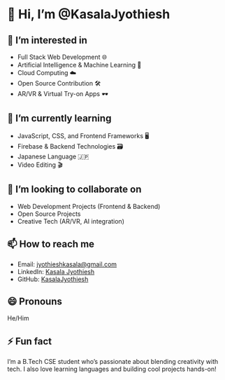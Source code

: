 # 👋 Hi, I’m @KasalaJyothiesh

## 👀 I’m interested in
- Full Stack Web Development 🌐
- Artificial Intelligence & Machine Learning 🤖
- Cloud Computing ☁️
- Open Source Contribution 🛠️
- AR/VR & Virtual Try-on Apps 🕶️

## 🌱 I’m currently learning
- JavaScript, CSS, and Frontend Frameworks 🖥️
- Firebase & Backend Technologies 🗃️
- Japanese Language 🇯🇵
- Video Editing 🎬

## 💞️ I’m looking to collaborate on
- Web Development Projects (Frontend & Backend)
- Open Source Projects
- Creative Tech (AR/VR, AI integration)

## 📫 How to reach me
- Email: jyothieshkasala@gmail.com
- LinkedIn: [Kasala Jyothiesh](https://www.linkedin.com/in/jyothiesh-kasala)
- GitHub: [KasalaJyothiesh](https://github.com/KasalaJyothiesh)

## 😄 Pronouns
He/Him

## ⚡ Fun fact
I’m a B.Tech CSE student who’s passionate about blending creativity with tech. I also love learning languages and building cool projects hands-on!
